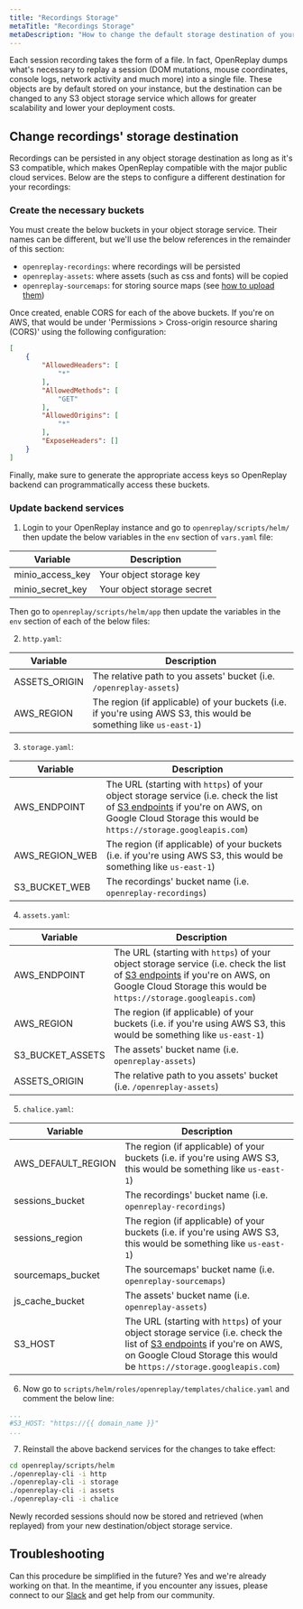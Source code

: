 ```yaml
---
title: "Recordings Storage"
metaTitle: "Recordings Storage"
metaDescription: "How to change the default storage destination of your recordings."
---
```


Each session recording takes the form of a file. In fact, OpenReplay dumps what's necessary to replay a session (DOM mutations, mouse coordinates, console logs, network activity and much more) into a single file. These objects are by default stored on your instance, but the destination can be changed to any S3 object storage service which allows for greater scalability and lower your deployment costs.

## Change recordings' storage destination

Recordings can be persisted in any object storage destination as long as it's S3 compatible, which makes OpenReplay compatible with the major public cloud services. Below are the steps to configure a different destination for your recordings:

### Create the necessary buckets

You must create the below buckets in your object storage service. Their names can be different, but we'll use the below references in the remainder of this section:
- `openreplay-recordings`: where recordings will be persisted
- `openreplay-assets`: where assets (such as css and fonts) will be copied
- `openreplay-sourcemaps`: for storing source maps (see [how to upload them](/installation/upload-sourcemaps))

Once created, enable CORS for each of the above buckets. If you're on AWS, that would be under 'Permissions > Cross-origin resource sharing (CORS)' using the following configuration:

```json
[
    {
        "AllowedHeaders": [
            "*"
        ],
        "AllowedMethods": [
            "GET"
        ],
        "AllowedOrigins": [
            "*"
        ],
        "ExposeHeaders": []
    }
]
```

Finally, make sure to generate the appropriate access keys so OpenReplay backend can programmatically access these buckets. 

### Update backend services

1. Login to your OpenReplay instance and go to `openreplay/scripts/helm/` then update the below variables in the `env` section of `vars.yaml` file:

| Variable | Description |
|----------|-------------|
| minio_access_key | Your object storage key |
| minio_secret_key | Your object storage secret |

Then go to `openreplay/scripts/helm/app` then update the variables in the `env` section of each of the below files:

2. `http.yaml`:

| Variable | Description |
|----------|-------------|
| ASSETS_ORIGIN | The relative path to you assets' bucket (i.e. `/openreplay-assets`) |
| AWS_REGION | The region (if applicable) of your buckets (i.e. if you're using AWS S3, this would be something like `us-east-1`) |

3. `storage.yaml`:

| Variable | Description |
|----------|-------------|
| AWS_ENDPOINT | The URL (starting with `https`) of your object storage service (i.e. check the list of [S3 endpoints](https://docs.aws.amazon.com/general/latest/gr/s3.html) if you're on AWS, on Google Cloud Storage this would be `https://storage.googleapis.com`) |
| AWS_REGION_WEB | The region (if applicable) of your buckets (i.e. if you're using AWS S3, this would be something like `us-east-1`) |
| S3_BUCKET_WEB | The recordings' bucket name (i.e. `openreplay-recordings`) |

4. `assets.yaml`:

| Variable | Description |
|----------|-------------|
| AWS_ENDPOINT | The URL (starting with `https`) of your object storage service (i.e. check the list of [S3 endpoints](https://docs.aws.amazon.com/general/latest/gr/s3.html) if you're on AWS, on Google Cloud Storage this would be `https://storage.googleapis.com`) |
| AWS_REGION | The region (if applicable) of your buckets (i.e. if you're using AWS S3, this would be something like `us-east-1`) |
| S3_BUCKET_ASSETS | The assets' bucket name (i.e. `openreplay-assets`) |
| ASSETS_ORIGIN | The relative path to you assets' bucket (i.e. `/openreplay-assets`) |

5. `chalice.yaml`:

| Variable | Description |
|----------|-------------|
| AWS_DEFAULT_REGION | The region (if applicable) of your buckets (i.e. if you're using AWS S3, this would be something like `us-east-1`) |
| sessions_bucket | The recordings' bucket name (i.e. `openreplay-recordings`) |
| sessions_region | The region (if applicable) of your buckets (i.e. if you're using AWS S3, this would be something like `us-east-1`) |
| sourcemaps_bucket | The sourcemaps' bucket name (i.e. `openreplay-sourcemaps`) |
| js_cache_bucket | The assets' bucket name (i.e. `openreplay-assets`)  |
| S3_HOST | The URL (starting with `https`) of your object storage service (i.e. check the list of [S3 endpoints](https://docs.aws.amazon.com/general/latest/gr/s3.html) if you're on AWS, on Google Cloud Storage this would be `https://storage.googleapis.com`) |

6. Now go to `scripts/helm/roles/openreplay/templates/chalice.yaml` and comment the below line:

```yaml
...
#S3_HOST: "https://{{ domain_name }}"
...
 ```

7. Reinstall the above backend services for the changes to take effect:

```bash
cd openreplay/scripts/helm
./openreplay-cli -i http
./openreplay-cli -i storage
./openreplay-cli -i assets
./openreplay-cli -i chalice
```

Newly recorded sessions should now be stored and retrieved (when replayed) from your new destination/object storage service.

## Troubleshooting

Can this procedure be simplified in the future? Yes and we're already working on that. In the meantime, if you encounter any issues, please connect to our [Slack](https://slack.openreplay.com) and get help from our community.